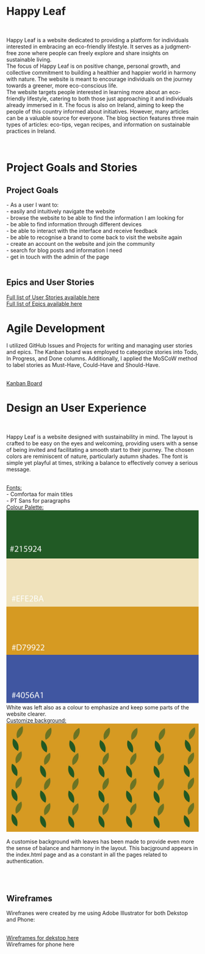 <h1>Happy Leaf</h1>
<br>
<p>Happy Leaf is a website dedicated to providing a platform for individuals interested in embracing an eco-friendly lifestyle. It serves as a judgment-free zone where people can freely explore and share insights on sustainable living. <br>
The focus of Happy Leaf is on positive change, personal growth, and collective commitment to building a healthier and happier world in harmony with nature. The website is meant to encourage individuals on the journey towards a greener, more eco-conscious life. <br>
The website targets people interested in learning more about an eco-friendly lifestyle, catering to both those just approaching it and individuals already immersed in it. The focus is also on Ireland, aiming to keep the people of this country informed about initiatives. However, many articles can be a valuable source for everyone. The blog section features three main types of articles: eco-tips, vegan recipes, and information on sustainable practices in Ireland.</p>
<br>

<h1>Project Goals and Stories</h1>
<h2>Project Goals</h2>
- As a user I want to:<br>
  - easily and intuitively navigate the website<br>
  - browse the website to be able to find the information I am looking for<br>
  - be able to find information through different devices<br>
  - be able to interact with the interface and receive feedback<br>
  - be able to recognise a brand to come back to visit the website again<br>
  - create an account on the website and join the community<br>
  - search for blog posts and information I need<br>
  - get in touch with the admin of the page<br>
<br>
<h2>Epics and User Stories</h2>
<a href="https://github.com/MidoriSusanna/Happy-Leaf/issues?q=is%3Aissue+is%3Aopen">Full list of User Stories available here</a><br>
<a href="https://github.com/MidoriSusanna/Happy-Leaf/milestones">Full list of Epics available here</a><br>

<h1>Agile Development</h1>
<p>I utilized GitHub Issues and Projects for writing and managing user stories and epics. The Kanban board was employed to categorize stories into Todo, In Progress, and Done columns. Additionally, I applied the MoSCoW method to label stories as Must-Have, Could-Have and Should-Have.</p><br>
<a href="https://github.com/users/MidoriSusanna/projects/1">Kanban Board</a><br>

<h1>Design an User Experience</h1>
<br>
<p>Happy Leaf is a website designed with sustainability in mind. The layout is crafted to be easy on the eyes and welcoming, providing users with a sense of being invited and facilitating a smooth start to their journey. The chosen colors are reminiscent of nature, particularly autumn shades. The font is simple yet playful at times, striking a balance to effectively convey a serious message.<p>
<br>
<u>Fonts: </u><br>
- Comfortaa for main titles <br>
- PT Sans for paragraphs <br>
<u>Colour Palette:</u> <br>
<img src="read.me_pics/palette.jpg" alt="colour palette"><br>
White was left also as a colour to emphasize and keep some parts of the website clearer. <br>
<u>Customize background:</u>
<img src="read.me_pics/background-about-section.jpg" alt="customize background"><br>
<p>A customise background with leaves has been made to provide even more the sense of balance and harmony in the layout. This bacjground appears in the index.html page and as a constant in all the pages related to authentication.</p><br>
<br>
<h2>Wireframes</h2>
<p>Wirefranes were created by me using Adobe Illustrator for both Dekstop and Phone:</p><br>
<a href="/Users/susi/Desktop/Django Project/Happy-Leaf/WIREFRAMES.md">Wireframes for dekstop here</a>
<br>
<a>Wireframes for phone here</a>



